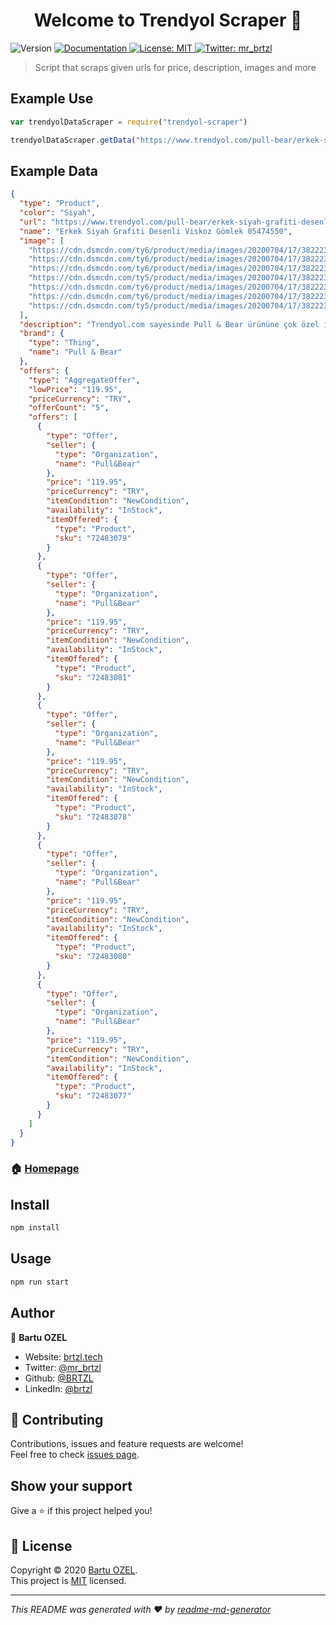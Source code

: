 <h1 align="center">Welcome to Trendyol Scraper 👋</h1>
<p>
  <img alt="Version" src="https://img.shields.io/badge/version-1.0.0-blue.svg?cacheSeconds=2592000" />
  <a href="https://github.com/BRTZL/trendyol-scraper" target="_blank">
    <img alt="Documentation" src="https://img.shields.io/badge/documentation-yes-brightgreen.svg" />
  </a>
  <a href="https://github.com/BRTZL/trendyol-scraper/blob/master/LICENSE" target="_blank">
    <img alt="License: MIT" src="https://img.shields.io/badge/License-MIT-yellow.svg" />
  </a>
  <a href="https://twitter.com/mr_brtzl" target="_blank">
    <img alt="Twitter: mr_brtzl" src="https://img.shields.io/twitter/follow/mr_brtzl.svg?style=social" />
  </a>
</p>

> Script that scraps given urls for price, description, images and more

## Example Use

```js
var trendyolDataScraper = require("trendyol-scraper")

trendyolDataScraper.getData("https://www.trendyol.com/pull-bear/erkek-siyah-grafiti-desenli-viskoz-gomlek-05474550-p-40932361").then((data) => console.log(data))
```


## Example Data

```json
{
  "type": "Product",
  "color": "Siyah",
  "url": "https://www.trendyol.com/pull-bear/erkek-siyah-grafiti-desenli-viskoz-gomlek-05474550-p-40932361",
  "name": "Erkek Siyah Grafiti Desenli Viskoz Gömlek 05474550",
  "image": [
    "https://cdn.dsmcdn.com/ty6/product/media/images/20200704/17/3822238/75894513/1/1_org_zoom.jpg",
    "https://cdn.dsmcdn.com/ty6/product/media/images/20200704/17/3822238/75894513/2/2_org_zoom.jpg",
    "https://cdn.dsmcdn.com/ty6/product/media/images/20200704/17/3822238/75894513/3/3_org_zoom.jpg",
    "https://cdn.dsmcdn.com/ty5/product/media/images/20200704/17/3822238/75894513/4/4_org_zoom.jpg",
    "https://cdn.dsmcdn.com/ty6/product/media/images/20200704/17/3822238/75894513/5/5_org_zoom.jpg",
    "https://cdn.dsmcdn.com/ty6/product/media/images/20200704/17/3822238/75894513/6/6_org_zoom.jpg",
    "https://cdn.dsmcdn.com/ty5/product/media/images/20200704/17/3822238/75894513/7/7_org_zoom.jpg"
  ],
  "description": "Trendyol.com sayesinde Pull & Bear ürününe çok özel indirimlerle sahip olabilecek ve alışveriş alışkanlıklarınızı değiştireceksiniz.",
  "brand": {
    "type": "Thing",
    "name": "Pull & Bear"
  },
  "offers": {
    "type": "AggregateOffer",
    "lowPrice": "119.95",
    "priceCurrency": "TRY",
    "offerCount": "5",
    "offers": [
      {
        "type": "Offer",
        "seller": {
          "type": "Organization",
          "name": "Pull&Bear"
        },
        "price": "119.95",
        "priceCurrency": "TRY",
        "itemCondition": "NewCondition",
        "availability": "InStock",
        "itemOffered": {
          "type": "Product",
          "sku": "72483079"
        }
      },
      {
        "type": "Offer",
        "seller": {
          "type": "Organization",
          "name": "Pull&Bear"
        },
        "price": "119.95",
        "priceCurrency": "TRY",
        "itemCondition": "NewCondition",
        "availability": "InStock",
        "itemOffered": {
          "type": "Product",
          "sku": "72483081"
        }
      },
      {
        "type": "Offer",
        "seller": {
          "type": "Organization",
          "name": "Pull&Bear"
        },
        "price": "119.95",
        "priceCurrency": "TRY",
        "itemCondition": "NewCondition",
        "availability": "InStock",
        "itemOffered": {
          "type": "Product",
          "sku": "72483078"
        }
      },
      {
        "type": "Offer",
        "seller": {
          "type": "Organization",
          "name": "Pull&Bear"
        },
        "price": "119.95",
        "priceCurrency": "TRY",
        "itemCondition": "NewCondition",
        "availability": "InStock",
        "itemOffered": {
          "type": "Product",
          "sku": "72483080"
        }
      },
      {
        "type": "Offer",
        "seller": {
          "type": "Organization",
          "name": "Pull&Bear"
        },
        "price": "119.95",
        "priceCurrency": "TRY",
        "itemCondition": "NewCondition",
        "availability": "InStock",
        "itemOffered": {
          "type": "Product",
          "sku": "72483077"
        }
      }
    ]
  }
}
```

### 🏠 [Homepage](https://github.com/BRTZL/trendyol-scraper#readme)

## Install

```sh
npm install
```

## Usage

```sh
npm run start
```

## Author

👤 **Bartu OZEL**

* Website: [brtzl.tech](https://brtzl.tech)
* Twitter: [@mr\_brtzl](https://twitter.com/mr\_brtzl)
* Github: [@BRTZL](https://github.com/BRTZL)
* LinkedIn: [@brtzl](https://linkedin.com/in/brtzl)

## 🤝 Contributing

Contributions, issues and feature requests are welcome!<br />Feel free to check [issues page](https://github.com/BRTZL/trendyol-scraper/issues). 

## Show your support

Give a ⭐️ if this project helped you!

## 📝 License

Copyright © 2020 [Bartu OZEL](https://github.com/BRTZL).<br />
This project is [MIT](https://github.com/BRTZL/trendyol-scraper/blob/master/LICENSE) licensed.

***
_This README was generated with ❤️ by [readme-md-generator](https://github.com/kefranabg/readme-md-generator)_